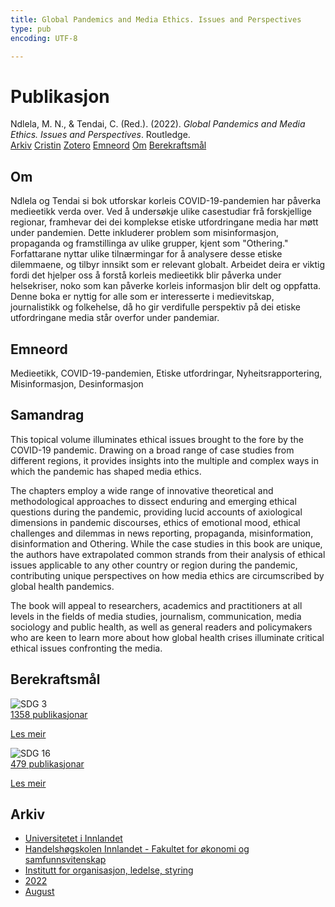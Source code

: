 ```yaml
---
title: Global Pandemics and Media Ethics. Issues and Perspectives
type: pub
encoding: UTF-8

---
```

<h1>Publikasjon</h1>
<article id="csl-bib-container-NVEKCPQH" class="csl-bib-container">
  <div class="csl-bib-body"> <div class="csl-entry">Ndlela, M. N., &#38; Tendai, C. (Red.). (2022). <i>Global Pandemics and Media Ethics. Issues and Perspectives</i>. Routledge.</div> </div>
  <div class="csl-bib-buttons">
    <a href="#taxonomy-article-NVEKCPQH" alt="archive" class="csl-bib-button">Arkiv</a>
    <a href="https://app.cristin.no/results/show.jsf?id=2042377" alt="Cristin" class="csl-bib-button">Cristin</a>
    <a href="http://zotero.org/groups/5881554/items/NVEKCPQH" alt="Zotero" class="csl-bib-button">Zotero</a>
    <a href="#keywords-article-NVEKCPQH" alt="keywords" class="csl-bib-button">Emneord</a>
    <a href="#about-article-NVEKCPQH" alt="about_pub" class="csl-bib-button">Om</a>
    <a href="#sdg-article-NVEKCPQH" alt="sdg" class="csl-bib-button">Berekraftsmål</a>
  </div>
  <div id="csl-bib-meta-container-NVEKCPQH"></div>
</article>
<div id="csl-bib-meta-NVEKCPQH" class="csl-bib-meta">
  <article id="about-article-NVEKCPQH" class="about_pub-article">
    <h1>Om</h1>
    Ndlela og Tendai si bok utforskar korleis COVID-19-pandemien har påverka medieetikk verda over. Ved å undersøkje ulike casestudiar frå forskjellige regionar, framhevar dei dei komplekse etiske utfordringane media har møtt under pandemien. Dette inkluderer problem som misinformasjon, propaganda og framstillinga av ulike grupper, kjent som "Othering." Forfattarane nyttar ulike tilnærmingar for å analysere desse etiske dilemmaene, og tilbyr innsikt som er relevant globalt. Arbeidet deira er viktig fordi det hjelper oss å forstå korleis medieetikk blir påverka under helsekriser, noko som kan påverke korleis informasjon blir delt og oppfatta. Denne boka er nyttig for alle som er interesserte i medievitskap, journalistikk og folkehelse, då ho gir verdifulle perspektiv på dei etiske utfordringane media står overfor under pandemiar.
  </article>
  <article id="keywords-article-NVEKCPQH" class="keywords-article">
    <h1>Emneord</h1>
    Medieetikk, COVID-19-pandemien, Etiske utfordringar, Nyheitsrapportering, Misinformasjon, Desinformasjon
  </article>
  <article id="abstract-article-NVEKCPQH" class="abstract-article">
    <h1>Samandrag</h1>
    This topical volume illuminates ethical issues brought to the fore by the COVID-19 pandemic. Drawing on a broad range of case studies from different regions, it provides insights into the multiple and complex ways in which the pandemic has shaped media ethics. 
 
The chapters employ a wide range of innovative theoretical and methodological approaches to dissect enduring and emerging ethical questions during the pandemic, providing lucid accounts of axiological dimensions in pandemic discourses, ethics of emotional mood, ethical challenges and dilemmas in news reporting, propaganda, misinformation, disinformation and Othering. While the case studies in this book are unique, the authors have extrapolated common strands from their analysis of ethical issues applicable to any other country or region during the pandemic, contributing unique perspectives on how media ethics are circumscribed by global health pandemics. 
 
The book will appeal to researchers, academics and practitioners at all levels in the fields of media studies, journalism, communication, media sociology and public health, as well as general readers and policymakers who are keen to learn more about how global health crises illuminate critical ethical issues confronting the media.
  </article>
  <article id="sdg-article-NVEKCPQH" class="sdg-article">
    <h1>Berekraftsmål</h1>
    <div class="sdg-container"><div id="sdg3" class="sdg">
        <img src="{{< params subfolder >}}images/sdg/sdg03_nn.png" class="image" alt="SDG 3">
        <div class="sdg-overlay">
          <a href="/nn/archive/?key=?sdg=3#archive" class="sdg-publication-count"><span>1358</span> publikasjonar</a>
          <p><a href="https://fn.no/om-fn/fns-baerekraftsmaal/god-helse-og-livskvalitet?lang=nno-NO" class="sdg-read-more">Les meir</a></p>
        </div>
      </div> <div id="sdg16" class="sdg">
        <img src="{{< params subfolder >}}images/sdg/sdg16_nn.png" class="image" alt="SDG 16">
        <div class="sdg-overlay">
          <a href="/nn/archive/?key=?sdg=16#archive" class="sdg-publication-count"><span>479</span> publikasjonar</a>
          <p><a href="https://fn.no/om-fn/fns-baerekraftsmaal/fred-rettferdighet-og-velfungerende-institusjoner?lang=nno-NO" class="sdg-read-more">Les meir</a></p>
        </div>
      </div></div>
  </article>
  <article id="taxonomy-article-NVEKCPQH" class="taxonomy-article">
    <h1>Arkiv</h1>
    <ul>
      <li>
        <a href="/nn/archive/?key=3DCRN523">Universitetet i Innlandet</a>
      </li>
      <li>
        <a href="/nn/archive/?key=DU8Q9LN9">Handelshøgskolen Innlandet - Fakultet for økonomi og samfunnsvitenskap</a>
      </li>
      <li>
        <a href="/nn/archive/?key=4LUWR3ZM">Institutt for organisasjon, ledelse, styring</a>
      </li>
      <li>
        <a href="/nn/archive/?key=RDNF7EXQ">2022</a>
      </li>
      <li>
        <a href="/nn/archive/?key=GDBMH28M">August</a>
      </li>
    </ul>
  </article>
</div>
